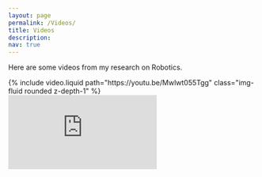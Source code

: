 ```yaml
---
layout: page
permalink: /Videos/
title: Videos 
description:
nav: true
---
```


Here are some videos from my research on Robotics.


<!-- #### **A Differentiable Dynamic Modeling Approach to Integrated Motion Planning and Actuator Physical Design for Mobile Manipulators**
<p style="margin-bottom:0.5cm; margin-left: 0.5cm"> </p>
<b>Zehui Lu</b>, Yebin Wang<br />
Journal of Field Robotics, 2024 <br />
[[PDF]](https://onlinelibrary.wiley.com/doi/abs/10.1002/rob.22394){:target="_blank"}

<div class="row mt-3">
    <div class="col-sm mt-3 mt-md-0">
        {% include video.liquid path="https://vimeo.com/1032336085" class="img-fluid rounded z-depth-1" %}
    </div>
</div>


<div class="row mt-3">
    <div class="col-sm mt-3 mt-md-0">
        <iframe src="https://vimeo.com/1032336085" 
                class="img-fluid rounded z-depth-1"
                frameborder="0" allow="autoplay; fullscreen" allowfullscreen>
        </iframe>
    </div>
</div> -->



<div class="row mt-3">
    <div class="col-sm mt-3 mt-md-0">
        {% include video.liquid path="https://youtu.be/Mwlwt055Tgg" class="img-fluid rounded z-depth-1" %}
    </div>
</div>


<div class="row mt-3">
    <div class="col-sm mt-3 mt-md-0">
        <iframe src="https://youtu.be/iQ9f3bVbYis?si=Zmd503H2KCAg_F8P" 
                class="img-fluid rounded z-depth-1"
                frameborder="0" allow="autoplay; fullscreen" allowfullscreen>
        </iframe>
    </div>
</div>


<!-- #### **Enhanced Agility and Safety in Mobile Manipulators through Centroidal Momentum-Based Motion Planning**
<p style="margin-bottom:0.5cm; margin-left: 0.5cm"> </p>
Min Dai, <b>Zehui Lu</b>, Na Li, Yebin Wang<br />
Under Review, 2025 European Control Conference (ECC) <br />
[[PDF]](https://onlinelibrary.wiley.com/doi/abs/10.1002/rob.22394){:target="_blank"}
<div class="row mt-3">
    <div class="col-sm mt-3 mt-md-0">
        {% include video.liquid path="https://vimeo.com/1027881425" class="img-fluid rounded z-depth-1" %}
    </div>
</div> -->



